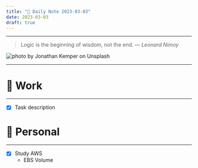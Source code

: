 ```yaml
---
title: "🌱 Daily Note 2023-03-03"
date: 2023-03-03
draft: true
---
```



---

> Logic is the beginning of wisdom, not the end.
> — <cite>Leonard Nimoy</cite>

![photo by Jonathan Kemper on Unsplash](https://images.unsplash.com/photo-1621460248083-6271cc4437a8?crop=entropy&cs=tinysrgb&fm=jpg&ixid=MnwzNjM5Nzd8MHwxfHJhbmRvbXx8fHx8fHx8fDE2Nzc4MTE2ODI&ixlib=rb-4.0.3&q=80&w=500&h=500)

---

# 💼 Work
---
- [x] Task description


# 🌱 Personal
---
- [x] Study AWS
	-  EBS Volume 
